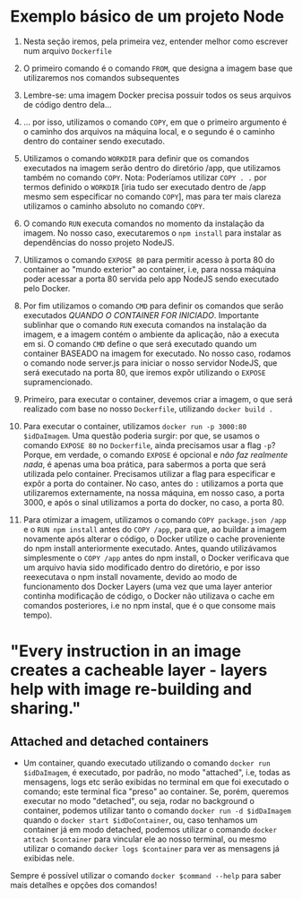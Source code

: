 # Exemplo básico de um projeto Node

1. Nesta seção iremos, pela primeira vez, entender melhor 
como escrever num arquivo `Dockerfile`

2. O primeiro comando é o comando `FROM`, que designa a imagem base que utilizaremos nos comandos subsequentes

3. Lembre-se: uma imagem Docker precisa possuir todos os seus arquivos de código dentro dela...

4. ... por isso, utilizamos o comando `COPY`, em que o primeiro argumento é o caminho dos arquivos na máquina local, e o segundo é o caminho dentro do container sendo executado.

5. Utilizamos o comando `WORKDIR` para definir que os comandos executados na imagem serão dentro do diretório /app, que utilizamos também no comando `COPY`. Nota: Poderíamos utilizar `COPY . .` por termos definido o `WORKDIR` [iria tudo ser executado dentro de /app mesmo sem especificar no comando `COPY`], mas para ter mais clareza
utilizamos o caminho absoluto no comando `COPY`.

6. O comando `RUN` executa comandos no momento da instalação da imagem. No nosso caso, executaremos o `npm install` para
instalar as dependências do nosso projeto NodeJS.

7. Utilizamos o comando `EXPOSE 80` para permitir acesso à porta 80
do container ao "mundo exterior" ao container, i.e, para nossa máquina poder acessar a porta 80 servida pelo app NodeJS sendo executado pelo Docker.

8. Por fim utilizamos o comando `CMD` para definir os comandos que serão executados *QUANDO O CONTAINER FOR INICIADO*. Importante sublinhar que o comando `RUN` executa comandos na instalação da imagem, e a imagem contém o ambiente da aplicação, não a executa em si. O comando `CMD` define o que será executado quando um container BASEADO na imagem for executado. No nosso caso, rodamos o comando node server.js para iniciar o nosso servidor NodeJS, que será executado na porta 80, que iremos expôr utilizando o `EXPOSE` supramencionado. 

9. Primeiro, para executar o container, devemos criar a imagem, o que será realizado com base no nosso `Dockerfile`, utilizando `docker build .`

10. Para executar o container, utilizamos `docker run -p 3000:80 $idDaImagem`. Uma questão poderia surgir: por que, se usamos o comando `EXPOSE 80` no `Dockerfile`, ainda precisamos usar a flag `-p`? Porque, em verdade, o comando `EXPOSE` é opcional e *não faz realmente nada*, é apenas uma boa prática, para sabermos a porta que será utilizada pelo container. Precisamos utilizar a flag para especificar e expôr a porta do container. No caso, antes do `:` utilizamos a porta que utilizaremos externamente, na nossa máquina, em nosso caso, a porta 3000, e após o sinal utilizamos a porta do docker, no caso, a porta 80.

11. Para otimizar a imagem, utilizamos o comando `COPY package.json /app` e o `RUN npm install` antes do `COPY /app`, para que, ao buildar a imagem novamente após alterar o código, o Docker utilize o cache proveniente do npm install anteriormente executado. Antes, quando utilizávamos simplesmente o `COPY /app` antes do npm install, o Docker verificava que um arquivo havia sido modificado dentro do diretório, e por isso reexecutava o npm install novamente, devido ao modo de funcionamento dos Docker Layers (uma vez que uma layer anterior continha modificação de código, o Docker não utilizava o cache em comandos posteriores, i.e no npm instal, que é o que consome mais tempo). 


# "Every instruction in an image creates a cacheable layer - layers help with image re-building and sharing."

## Attached and detached containers

 - Um container, quando executado utilizando o comando `docker run $idDaImagem`, é executado, por padrão, no modo "attached", i.e, todas as mensagens, logs etc serão exibidas no terminal em que foi executado o comando; este terminal fica "preso" ao container. Se, porém, queremos executar no modo "detached", ou seja, rodar no background o container, podemos utilizar tanto o comando `docker run -d $idDaImagem` quando o `docker start $idDoContainer`, ou, caso tenhamos um container já em modo detached, podemos utilizar o comando `docker attach $container` para vincular ele ao nosso terminal, ou mesmo utilizar o comando `docker logs $container` para ver as mensagens já exibidas nele. 

 Sempre é possível utilizar o comando `docker $command --help` para saber mais detalhes e opções dos comandos!